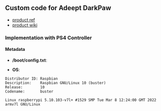 ## Custom code for Adeept DarkPaw

- [product ref](https://www.adeept.com/adeept-darkpaw-bionic-quadruped-spider-robot-kit-for-raspberry-pi-4-3-model-b-b-2b-stem-crawling-robot-opencv-tracking-self-stabilizing_p0125_s0035.html)
- [product wiki](https://www.adeept.com/learn/detail-38.html)

### Implementation with PS4 Controller

#### Metadata

- **/boot/config.txt**:


- **OS**:

```
Distributor ID: Raspbian
Description:    Raspbian GNU/Linux 10 (buster)
Release:        10
Codename:       buster

Linux raspberrypi 5.10.103-v7l+ #1529 SMP Tue Mar 8 12:24:00 GMT 2022 armv7l GNU/Linux
```



